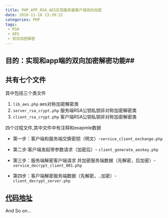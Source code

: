 ```yaml
---
title: PHP_APP_RSA_AES实现服务器客户端双向加密
date: 2016-11-18 13:39:22
categories: PHP
tags:
 - RSA
 - AES
 - 双向加密解密
---
```


## 目的：实现和app端的双向加密解密功能##

## 共有七个文件 ##
其中包括三个类文件
1. `lib_aes.php` aes对称加密解密类
2. `server_rsa_crypt.php` 服务端RSA公钥私钥非对称加密解密类
3. `client_rsa_crypt.php` 客户端RSA公钥私钥非对称加密解密类

 <!-- more -->

四个过程文件,其中文件中有注释和exapmle数据

- 第一步：客户端和服务端交换密钥（明文）-`service_client_exchange.php`
- 第二步:客户端发起带参数请求（加密后）- `client_generate_aeskey.php`

- 第三步：服务端解密客户端请求
   并加密服务端数据（先解密，后加密）-`service_decrypt_client_001.php`

- 第四步：客户端解密服务端数据（先解密，..加密）-`client_decrypt_server.php`

[代码地址][1]
----

And So on...


  [1]: https://github.com/tuber/PHP_APP_RSA_AES


